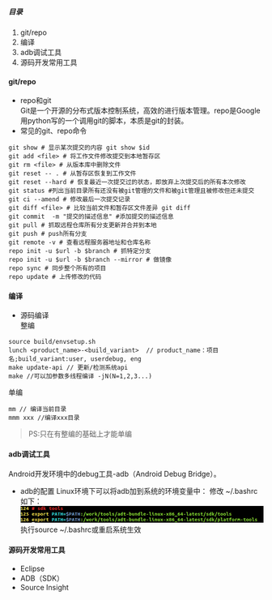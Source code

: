 ##### 目录
1. git/repo
2. 编译
3. adb调试工具
4. 源码开发常用工具

#### git/repo
* repo和git  
Git是一个开源的分布式版本控制系统，高效的进行版本管理。repo是Google用python写的一个调用git的脚本，本质是git的封装。
* 常见的git、repo命令  
```
git show # 显示某次提交的内容 git show $id
git add <file> # 将工作文件修改提交到本地暂存区
git rm <file> # 从版本库中删除文件
git reset -- . # 从暂存区恢复到工作文件
git reset --hard # 恢复最近一次提交过的状态，即放弃上次提交后的所有本次修改
git status #列出当前目录所有还没有被git管理的文件和被git管理且被修改但还未提交
git ci --amend # 修改最后一次提交记录
git diff <file> # 比较当前文件和暂存区文件差异 git diff
git commit  -m "提交的描述信息" #添加提交的描述信息
git pull # 抓取远程仓库所有分支更新并合并到本地
git push # push所有分支
git remote -v # 查看远程服务器地址和仓库名称
repo init -u $url -b $branch # 抓特定分支
repo init -u $url -b $branch --mirror # 做镜像
repo sync # 同步整个所有的项目
repo update # 上传修改的代码
```

#### 编译
- 源码编译  
整编
```
source build/envsetup.sh
lunch <product_name>-<build_variant>  // product_name：项目名;build_variant:user, userdebug, eng
make update-api // 更新/检测系统api
make //可以加参数多线程编译 -jN(N=1,2,3...)
```
单编  
```
mm // 编译当前目录
mmm xxx //编译xxx目录
```
> PS:只在有整编的基础上才能单编

#### adb调试工具
Android开发环境中的debug工具-adb（Android Debug Bridge）。
* adb的配置
Linux环境下可以将adb加到系统的环境变量中：
修改 ~/.bashrc如下：
![](./adb-profile.png)  
执行source ~/.bashrc或重启系统生效

#### 源码开发常用工具
- Eclipse
- ADB（SDK）
- Source Insight
